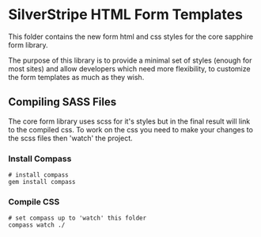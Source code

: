 # SilverStripe HTML Form Templates

This folder contains the new form html and css styles for the core sapphire form
library. 

The purpose of this library is to provide a minimal set of styles (enough for
most sites) and allow developers which need more flexibility, to customize the 
form templates as much as they wish.

## Compiling SASS Files

The core form library uses scss for it's styles but in the final result will link
to the compiled css. To work on the css you need to make your changes to the
scss files then 'watch' the project.

### Install Compass

	# install compass
	gem install compass
	
### Compile CSS

	# set compass up to 'watch' this folder
	compass watch ./
